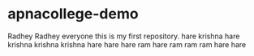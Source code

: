 # apnacollege-demo
Radhey Radhey everyone this is my first repository.
hare krishna hare krishna krishna krishna hare hare
hare ram hare ram ram ram hare hare
